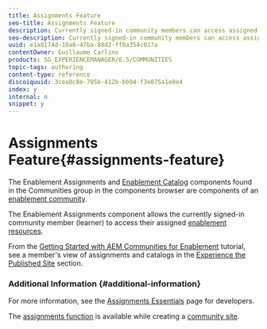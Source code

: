 ```yaml
---
title: Assignments Feature
seo-title: Assignments Feature
description: Currently signed-in community members can access assigned enablement resources
seo-description: Currently signed-in community members can access assigned enablement resources
uuid: e1a8174d-19a6-47ba-88d2-ff0a354c017a
contentOwner: Guillaume Carlino
products: SG_EXPERIENCEMANAGER/6.5/COMMUNITIES
topic-tags: authoring
content-type: reference
discoiquuid: 3cea0c8e-705b-412b-bb94-f3e075a1e0e4
index: y
internal: n
snippet: y
---
```


# Assignments Feature{#assignments-feature}

The Enablement Assignments and [Enablement Catalog](/communities/using/catalog.md) components found in the Communities group in the components browser are components of an [enablement community](../../communities/using/overview.md#enablement-community).

The Enablement Assignments component allows the currently signed-in community member (learner) to access their assigned [enablement resources](/communities/using/resources.md).

From the [Getting Started with AEM Communities for Enablement](/communities/using/getting-started-enablement.md) tutorial, see a member's view of assignments and catalogs in the [Experience the Published Site](/communities/using/enablement-published-site.md) section.

<!--
Comment Type: draft

<h3>Introduction</h3>
-->

<!--
Comment Type: draft

<p>The Enablement feature for AEM Communities provides an environment where resources for learning can be accessed from a catalog or assigned to members of a community.</p>
<p>This section of the documentation describes:</p>
<ul>
<li>adding the Enablement feature to non-<a href="../../communities/using/overview.md#community-sites">Community Sites</a></li>
<li>configuration settings for Enablement components</li>
</ul>
-->

<!--
Comment Type: draft

<h3>Adding Enablement Components to a Page</h3>
-->

<!--
Comment Type: draft

<p>When the AEM Site is not a Community Site, and it is desired to add components of the Enablement feature to a page in author mode, locate the components</p>
<ul>
<li><span class="code">Communities / Enablement Assignments</span></li>
<li><span class="code">Communities / Enablement Catalog</span></li>
</ul>
<p>to enable them to be dragged into place on a page where the assignments or catalog should appear.</p>
<p>For necessary information, visit <a href="/communities/using/basics.md">Communities Components Basics</a>.</p>
<p>When the <a href="../../communities/using/essentials-assignments.md#essentials-for-client-side">required client-side libraries</a> are included, this is how the <span class="code">Enablement Assignments</span> component appears:</p>
-->

<!--
Comment Type: draft

<img imagerotate="0" src="assets/chlimage_1-138.png" />
-->

<!--
Comment Type: draft

<p>And the <span class="code">Enablement Catalog</span> appears as follows:</p>
-->

<!--
Comment Type: draft

<img imagerotate="0" src="assets/chlimage_1-139.png" />
-->

<!--
Comment Type: draft

<h3>Configuring Enablement Assignments</h3>
-->

<!--
Comment Type: draft

<p>When you double-click the <span class="code">Enablement Assignments</span> component, an edit dialog opens up.</p>
<p>Under the <strong>My Assigned properties</strong> tab, specify the basic features of the assignments listing:</p>
-->

<!--
Comment Type: draft

<img imagerotate="0" src="assets/chlimage_1-140.png" />
-->

<!--
Comment Type: draft

<ul>
<li><strong>Allow toolbar</strong><br /> If checked, display the toolbar. Default is deselected.</li>
<li><strong>Allow type selection</strong><br /> Defunct.</li>
<li><strong>Allow search</strong><br /> If checked, allow searching for specific assignments. Default is deselected.</li>
</ul>
-->

<!--
Comment Type: draft

<h3>Configuring Enablement Catalog</h3>
-->

<!--
Comment Type: draft

<p>When you double-click the <span class="code">Enablement Catalog</span> component, an edit dialog opens up.</p>
<p>Under the <strong>Enablement Catalog properties</strong> tab, specify whether or not to allow the toolbar:</p>
-->

<!--
Comment Type: draft

<img imagerotate="0" src="assets/chlimage_1-141.png" />
-->

<!--
Comment Type: draft

<ul>
<li><strong>Allow toolbar</strong><br /> If checked, display the toolbar. Default is deselected.</li>
</ul>
-->

### Additional Information {#additional-information}

For more information, see the [Assignments Essentials](../../communities/using/essentials-assignments.md) page for developers.

The [assignments function](../../communities/using/functions.md#assignments-function) is available while creating a [community site](../../communities/using/sites-console.md).
